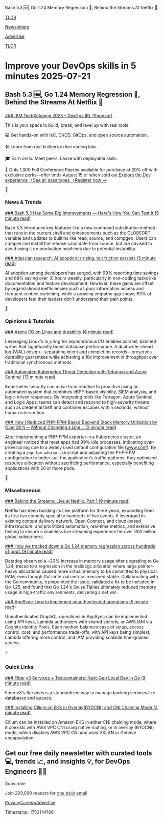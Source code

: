 Bash 5.3 🆕, Go 1.24 Memory Regression 🦥, Behind the Streams At Netflix 🎥

[TLDR](/)

[Newsletters](/newsletters)

[Advertise](https://advertise.tldr.tech/)

[TLDR](/)

# Improve your DevOps skills in 5 minutes 2025-07-21

## Bash 5.3 🆕, Go 1.24 Memory Regression 🦥, Behind the Streams At Netflix 🎥

### 

[### IBM TechXchange 2025 – DevOps IRL (Sponsor)](https://www.ibm.com/community/ibm-techxchange-conference-developers/?utm_content=TXCWW&amp;p1=Display&amp;p2=425711352&amp;p3=227599223&amp;utm_term=10c00)

This is your space to build, break, and level up with real tools.

💻 Get hands-on with IaC, CI/CD, GitOps, and open source automation.

🛠️ Learn from real builders in live coding labs.

🎓 Earn certs. Meet peers. Leave with deployable skills.

🚀 Only 1,000 Full Conference Passes available for purchase at 20% off with exclusive perks—offer ends August 15 or when sold out.[Explore the Dev experience →](https://www.ibm.com/community/ibm-techxchange-conference-developers/?utm_content=TXCWW&p1=Display&p2=425711352&p3=227599223&utm_term=10c00)[See all pass types →Register now →](https://www.ibm.com/community/ibm-techxchange-conference/?utm_content=TXCWW&p1=Display&p2=425015116&p3=227599223&utm_term=10c00)

📱

### News & Trends

[### Bash 5.3 Has Some Big Improvements — Here's How You Can Test It (5 minute read)](https://thenewstack.io/bash-53-has-some-big-improvements-heres-how-you-can-test-it/?utm_source=tldrdevops)

Bash 5.3 introduces key features like a new command substitution method that runs in the current shell and enhancements such as the GLOBSORT variable and updates to builtins like read, source, and compgen. Users can compile and install the release candidate from source, but are advised to avoid using it on production machines due to potential instability.

[### Atlassian research: AI adoption is rising, but friction persists (5 minute read)](https://www.atlassian.com/blog/developer/developer-experience-report-2025?utm_source=tldrdevops)

AI adoption among developers has surged, with 99% reporting time savings and 68% saving over 10 hours weekly, particularly in non-coding tasks like documentation and feature development. However, these gains are offset by organizational inefficiencies such as poor information access and frequent context switching, while a growing empathy gap shows 63% of developers feel their leaders don't understand their pain points.

🚀

### Opinions & Tutorials

[### Async I/O on Linux and durability (6 minute read)](https://blog.canoozie.net/async-i-o-on-linux-and-durability/?utm_source=tldrdevops)

Leveraging Linux's io\_uring for asynchronous I/O enables parallel, batched writes that significantly boost database performance. A dual write-ahead log (WAL) design—separating intent and completion records—preserves durability guarantees while achieving a 10x improvement in throughput over traditional synchronous methods.

[### Automated Kubernetes Threat Detection with Tetragon and Azure Sentinel (13 minute read)](https://saraswathilakshman.medium.com/automated-kubernetes-threat-detection-with-tetragon-and-azure-sentinel-28c32ee152bc?utm_source=tldrdevops)

Kubernetes security can move from reactive to proactive using an automated system that combines eBPF-based visibility, SIEM analysis, and logic-driven responses. By integrating tools like Tetragon, Azure Sentinel, and Logic Apps, teams can detect and respond to high-severity threats such as credential theft and container escapes within seconds, without human intervention.

[### How I Reduced PHP-FPM-Based Backend Stack Memory Utilization by Over 80% — Without Changing a Line… (3 minute read)](https://medium.com/@hatamabolghasemi/how-i-reduced-php-fpm-based-backend-stack-memory-utilization-by-over-80-without-changing-a-line-a22dd983c6ea?utm_source=tldrdevops)

After implementing a PHP-FPM exporter in a Kubernetes cluster, an engineer noticed that most apps had 99% idle processes, indicating over-provisioning due to a widely used default configuration file (www.conf). By creating a `php-fpm-advisor.sh` script and adjusting the PHP-FPM configuration to better suit the application's traffic patterns, they optimized resource allocation without sacrificing performance, especially benefiting applications with 20 or more pods.

🎁

### Miscellaneous

[### Behind the Streams: Live at Netflix. Part 1 (9 minute read)](https://netflixtechblog.com/behind-the-streams-live-at-netflix-part-1-d23f917c2f40?utm_source=tldrdevops)

Netflix has been building its Live platform for three years, expanding from its first live comedy special to hundreds of live events. It leveraged its existing content delivery network, Open Connect, and cloud-based infrastructure, and prioritized automation, real-time metrics, and extensive testing to ensure a seamless live streaming experience for over 300 million global subscribers.

[### How we tracked down a Go 1.24 memory regression across hundreds of pods (9 minute read)](https://www.datadoghq.com/blog/engineering/go-memory-regression/?utm_source=tldrdevops)

Datadog observed a ~20% increase in memory usage after upgrading to Go 1.24, traced to a regression in the mallocgc allocator, where large pointer-heavy allocations caused more virtual memory to be committed to physical RAM, even though Go's internal metrics remained stable. Collaborating with the Go community, it pinpointed the issue, validated a fix to be included in Go 1.25, and found that Go 1.24's Swiss Tables ultimately reduced memory usage in high-traffic environments, delivering a net win.

[### AppSync: how to implement unauthenticated operations (5 minute read)](https://theburningmonk.com/2025/07/appsync-how-to-implement-unauthenticated-operations/?utm_source=tldrdevops)

Unauthenticated GraphQL operations in AppSync can be implemented using API keys, Lambda authorizers with shared secrets, or AWS IAM via Cognito Identity Pools. Each method balances ease of setup, access control, cost, and performance trade-offs, with API keys being simplest, Lambda offering more control, and IAM providing scalable fine-grained access.

⚡️

### Quick Links

[### Fiber v3 Services + Testcontainers: Next-Gen Local Dev in Go (9 minute read)](https://www.docker.com/blog/go-local-dev-fiber-v3-testcontainers/?utm_source=tldrdevops)

Fiber v3's Services is a standardized way to manage backing services like databases and queues.

[### Installing Cilium on EKS in Overlay(BYOCNI) and CNI Chaining Mode (4 minute read)](https://cilium.io/blog/2025/07/08/byonci-overlay-install/?utm_source=tldrdevops)

Cilium can be installed on Amazon EKS in either CNI chaining mode, where it coexists with AWS VPC CNI using native routing, or in overlay (BYOCNI) mode, which disables AWS VPC CNI and uses VXLAN or Geneve encapsulation.

## Get our free daily newsletter with curated tools 💻, trends 📈, and insights 💡, for DevOps Engineers 👨‍💻

Subscribe

Join 200,000 readers for [one daily email](/api/latest/devops)

[Privacy](/privacy)[Careers](https://jobs.ashbyhq.com/tldr.tech)[Advertise](/devops/advertise)

Timestamp: 1753144166